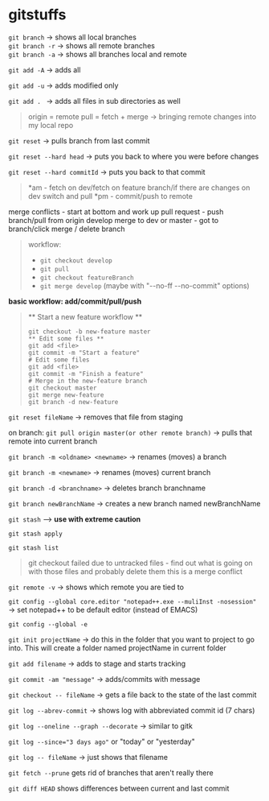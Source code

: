 # gitstuffs

`git branch`     -> shows all local branches   
`git branch -r`  -> shows all remote branches  
`git branch -a`  -> shows all branches local and remote

`git add -A`  -> adds all

`git add -u`  -> adds modified only

`git add . `  -> adds all files in sub directories as well 

> origin = remote
pull = fetch + merge  -> bringing remote changes into my local repo

`git reset`   -> pulls branch from last commit

`git reset --hard head`     -> puts you back to where you were before changes

`git reset --hard commitId`   -> puts you back to that commit

>*am - fetch on dev/fetch on feature branch/if there are changes on dev switch and pull 
>*pm - commit/push to remote

merge conflicts - start at bottom and work up
pull request - push branch/pull from origin develop
merge to dev or master - got to branch/click merge / delete branch

> workflow: 
> - `git checkout develop` 
> - `git pull`
> - `git checkout featureBranch`
> - `git merge develop` (maybe with "--no-ff --no-commit" options)

**basic workflow: add/commit/pull/push**

>** Start a new feature workflow **
>```
>git checkout -b new-feature master
>** Edit some files **
>git add <file>
>git commit -m "Start a feature"
># Edit some files
>git add <file>
>git commit -m "Finish a feature"
># Merge in the new-feature branch
>git checkout master
>git merge new-feature
>git branch -d new-feature 
>```

`git reset fileName`  -> removes that file from staging

on branch: `git pull origin master(or other remote branch)`  -> pulls that remote into current branch

`git branch -m <oldname> <newname>`  -> renames (moves) a branch

`git branch -m <newname>`  -> renames (moves) current branch

`git branch -d <branchname>`   -> deletes branch branchname 

`git branch newBranchName`   -> creates a new branch named newBranchName
  
`git stash` --> **use with extreme caution**

`git stash apply`

`git stash list`

> git checkout failed due to untracked files - find out what is going on with those files and probably delete them this is a merge conflict

`git remote -v`   -> shows which remote you are tied to 

`git config --global core.editor "notepad++.exe --muliInst -nosession"`  -> set notepad++ to be default editor (instead of EMACS)

`git config --global -e` 

`git init projectName`  -> do this in the folder that you want to project to go into. This will create a folder named projectName in current folder

`git add filename` -> adds to stage and starts tracking

`git commit -am "message"`  -> adds/commits with message

`git checkout -- fileName`   -> gets a file back to the state of the last commit

`git log --abrev-commit`  -> shows log with abbreviated commit id (7 chars)

`git log --oneline --graph --decorate`  -> similar to gitk

`git log --since="3 days ago"`   or "today" or "yesterday"

`git log -- fileName`   -> just shows that filename

`git fetch --prune` gets rid of branches that aren't really there

`git diff HEAD`    shows differences between current and last commit
